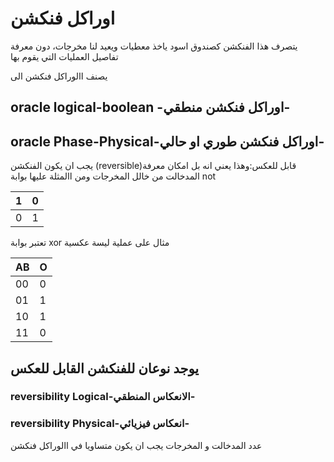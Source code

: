 # اوراكل فنكشن

 يتصرف هذا الفنكشن كصندوق اسود ياخذ معطيات ويعيد لنا مخرجات، دون معرفة تفاصيل
 العمليات التي يقوم بها


يصنف االوراكل فنكشن الى

## oracle logical-boolean -اوراكل فنكشن منطقي- 



## oracle Phase-Physical-اوراكل فنكشن طوري او حالي-



يجب ان يكون الفنكشن (reversible)قابل للعكس:وهذا يعني انه بل امكان معرفة المدخالت من
خالل المخرجات ومن االمثلة عليها بوابة not

| 1           | 0           |
| ----------- | ----------- |
| 0           |  1          |


تعتبر بوابة xor مثال على عملية ليسة عكسية

| AB           | O          |
| -----------  | ---------- |
| 00           |  0         |
| 01           |  1         |
| 10           |  1         |
| 11           |  0         |

## يوجد نوعان للفنكشن القابل للعكس

### reversibility Logical-الانعكاس المنطقي-



### reversibility Physical-انعكاس فيزيائي-

عدد المدخالت و المخرجات يجب ان يكون متساويا في االوراكل فنكشن